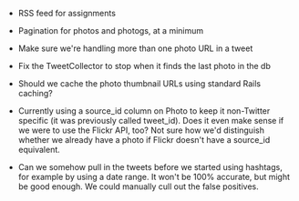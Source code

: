 * RSS feed for assignments

* Pagination for photos and photogs, at a minimum

* Make sure we're handling more than one photo URL in a tweet

* Fix the TweetCollector to stop when it finds the last photo in the db

* Should we cache the photo thumbnail URLs using standard Rails caching?

* Currently using a source_id column on Photo to keep it non-Twitter specific
  (it was previously called tweet_id).  Does it even make sense if we were to 
  use the Flickr API, too?  Not sure how we'd distinguish whether we already 
  have a photo if Flickr doesn't have a source_id equivalent.  

* Can we somehow pull in the tweets before we started using hashtags, for
  example by using a date range.  It won't be 100% accurate, but might
  be good enough.  We could manually cull out the false positives.